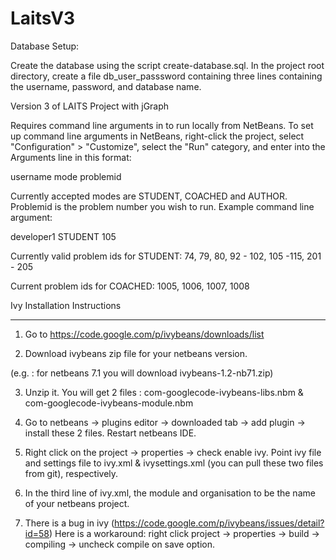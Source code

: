 LaitsV3
=======

Database Setup:

Create the database using the script create-database.sql.
In the project root directory, create a file db_user_passsword
containing three lines containing the username, password, and 
database name.

Version 3 of LAITS Project with jGraph

Requires command line arguments in to run locally from NetBeans.  To set up command line arguments in NetBeans, right-click the project, select "Configuration" > "Customize", select the "Run" category, and enter into the Arguments line in this format:

username mode problemid

Currently accepted modes are STUDENT, COACHED and AUTHOR.  Problemid is the problem number you wish to run.  Example command line argument:

developer1 STUDENT 105

Currently valid problem ids for STUDENT: 74, 79, 80, 92 - 102, 105 -115, 201 - 205

Current problem ids for COACHED: 1005, 1006, 1007, 1008


Ivy Installation Instructions

-----------------------------------

1. Go to https://code.google.com/p/ivybeans/downloads/list

2. Download ivybeans zip file for your netbeans version.

(e.g. : for netbeans 7.1 you will download ivybeans-1.2-nb71.zip)

3. Unzip it. You will get 2 files : com-googlecode-ivybeans-libs.nbm & com-googlecode-ivybeans-module.nbm

4. Go to netbeans -> plugins editor -> downloaded tab -> add plugin -> install these 2 files. Restart netbeans
 IDE.
5. Right click on the project -> properties -> check enable ivy. Point ivy file and settings file to ivy.xml & ivysettings.xml (you can pull these two files from git), respectively.

6.  In the third line of ivy.xml, the module  and organisation
to be the name of your netbeans project.

7.  There is a bug in ivy (https://code.google.com/p/ivybeans/issues/detail?id=58)
Here is a workaround:
    right click project -> properties -> build -> compiling -> uncheck compile
    on save option.
